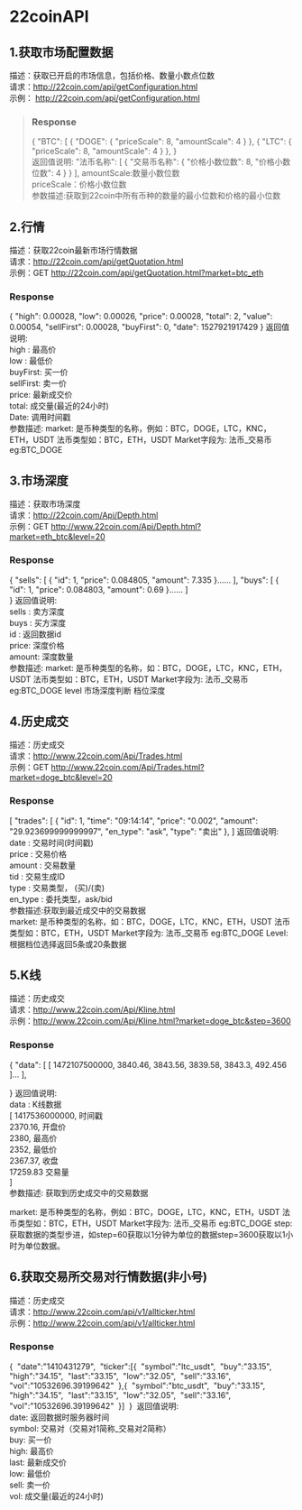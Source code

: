 # 22coinAPI

## 1.获取市场配置数据
描述：获取已开启的市场信息，包括价格、数量小数点位数<br>
请求：http://22coin.com/api/getConfiguration.html<br>
示例：
http://22coin.com/api/getConfiguration.html<br>
>### Response
>{
>   "BTC": [
>        {
>            "DOGE": {
>                "priceScale": 8,
>                "amountScale": 4
>            }
>        },
>        {
>            "LTC": {
>                "priceScale": 8,
>                "amountScale": 4
>            }
>        },
>   }<br>
>返回值说明:
>    "法币名称": [
>        {
>            "交易币名称": {
>                "价格小数位数": 8,
>                "价格小数位数": 4
>            }
>        }
>    ],
amountScale:数量小数位数<br>
priceScale：价格小数位数<br>
参数描述:获取到22coin中所有币种的数量的最小位数和价格的最小位数<br>

## 2.行情
描述：获取22coin最新市场行情数据<br>
请求：http://22coin.com/api/getQuotation.html<br>
示例：GET http://22coin.com/api/getQuotation.html?market=btc_eth<br>
### Response
{
    "high": 0.00028,
    "low": 0.00026,
    "price": 0.00028,
    "total": 2,
    "value": 0.00054,
    "sellFirst": 0.00028,
    "buyFirst": 0,
    "date": 1527921917429
}
返回值说明:<br>
high : 最高价<br>
low : 最低价<br>
buyFirst: 买一价<br>
sellFirst: 卖一价<br>
price: 最新成交价<br>
total: 成交量(最近的24小时)<br>
Date: 调用时间戳<br>
参数描述:
market:	是币种类型的名称，例如：BTC，DOGE，LTC，KNC，ETH，USDT
法币类型如：BTC，ETH，USDT
Market字段为:  法币_交易币 eg:BTC_DOGE
## 3.市场深度
描述：获取市场深度<br>
请求：http://22coin.com/Api/Depth.html<br>
示例：GET http://www.22coin.com/Api/Depth.html?market=eth_btc&level=20<br>
### Response
{
   "sells": [
        {
            "id": 1,
            "price": 0.084805,
            "amount": 7.335
        }......
],
    "buys": [
        {
            "id": 1,
            "price": 0.084803,
            "amount": 0.69
        }......
        ]   
}
返回值说明:<br>
sells : 卖方深度<br>
buys : 买方深度<br>
id : 返回数据id<br>
price: 深度价格<br>
amount: 深度数量<br>
参数描述:
market:	是币种类型的名称，如：BTC，DOGE，LTC，KNC，ETH，USDT
法币类型如：BTC，ETH，USDT
Market字段为:  法币_交易币 eg:BTC_DOGE
level 市场深度判断 档位深度

## 4.历史成交
描述：历史成交<br>
请求：http://www.22coin.com/Api/Trades.html<br>
示例：GET http://www.22coin.com/Api/Trades.html?market=doge_btc&level=20<br>
### Response
[
    "trades": [
        {
            "id": 1, 
            "time": "09:14:14", 
            "price": "0.002", 
            "amount": "29.923699999999997", 
            "en_type": "ask", 
            "type": "卖出"
        }, 
]
返回值说明:<br>
date : 交易时间(时间戳)<br>
price : 交易价格<br>
amount : 交易数量<br>
tid : 交易生成ID<br>
type : 交易类型， (买)/(卖)<br>
en_type : 委托类型，ask/bid<br>
参数描述:获取到最近成交中的交易数据<br>
market:	是币种类型的名称，如：BTC，DOGE，LTC，KNC，ETH，USDT
法币类型如：BTC，ETH，USDT
Market字段为:  法币_交易币 eg:BTC_DOGE
Level:根据档位选择返回5条或20条数据

## 5.K线
描述：历史成交<br>
请求：http://www.22coin.com/Api/Kline.html<br>
示例：http://www.22coin.com/Api/Kline.html?market=doge_btc&step=3600<br>
### Response
{
    "data": [
        [
            1472107500000,
            3840.46,
            3843.56,
            3839.58,
            3843.3,
            492.456
        ]...
    ],
   
}
返回值说明:<br>
data : K线数据<br>
[
1417536000000, 时间戳<br>
2370.16, 开盘价<br>
2380, 最高价<br>
2352, 最低价<br>
2367.37, 收盘<br>
17259.83 交易量<br>
] <br>参数描述:
获取到历史成交中的交易数据

market:	是币种类型的名称，例如：BTC，DOGE，LTC，KNC，ETH，USDT
法币类型如：BTC，ETH，USDT
Market字段为:  法币_交易币 eg:BTC_DOGE
step:获取数据的类型步进，如step=60获取以1分钟为单位的数据step=3600获取以1小时为单位数据。

## 6.获取交易所交易对行情数据(非小号)
描述：历史成交<br>
请求：http://www.22coin.com/api/v1/allticker.html<br>
示例：http://www.22coin.com/api/v1/allticker.html<br>
### Response
{ 
"date":"1410431279", 
"ticker":[{ 
"symbol":"ltc_usdt", 
"buy":"33.15", 
"high":"34.15", 
"last":"33.15", 
"low":"32.05", 
"sell":"33.16", 
"vol":"10532696.39199642" 
},{ 
"symbol":"btc_usdt", 
"buy":"33.15", 
"high":"34.15", 
"last":"33.15", 
"low":"32.05", 
"sell":"33.16", 
"vol":"10532696.39199642" 
}] 
} 
返回值说明:<br>
date: 返回数据时服务器时间 <br>
symbol: 交易对（交易对1简称_交易对2简称） <br>
buy: 买一价 <br>
high: 最高价 <br>
last: 最新成交价 <br>
low: 最低价 <br>
sell: 卖一价 <br>
vol: 成交量(最近的24小时)<br>
